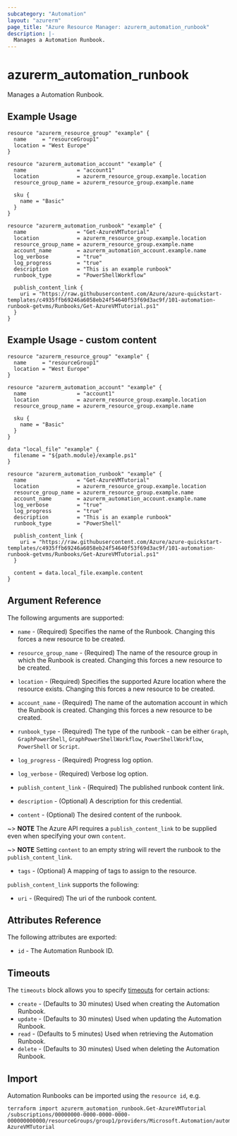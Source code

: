 ```yaml
---
subcategory: "Automation"
layout: "azurerm"
page_title: "Azure Resource Manager: azurerm_automation_runbook"
description: |-
  Manages a Automation Runbook.
---
```


# azurerm_automation_runbook

Manages a Automation Runbook.

## Example Usage

```hcl
resource "azurerm_resource_group" "example" {
  name     = "resourceGroup1"
  location = "West Europe"
}

resource "azurerm_automation_account" "example" {
  name                = "account1"
  location            = azurerm_resource_group.example.location
  resource_group_name = azurerm_resource_group.example.name

  sku {
    name = "Basic"
  }
}

resource "azurerm_automation_runbook" "example" {
  name                = "Get-AzureVMTutorial"
  location            = azurerm_resource_group.example.location
  resource_group_name = azurerm_resource_group.example.name
  account_name        = azurerm_automation_account.example.name
  log_verbose         = "true"
  log_progress        = "true"
  description         = "This is an example runbook"
  runbook_type        = "PowerShellWorkflow"

  publish_content_link {
    uri = "https://raw.githubusercontent.com/Azure/azure-quickstart-templates/c4935ffb69246a6058eb24f54640f53f69d3ac9f/101-automation-runbook-getvms/Runbooks/Get-AzureVMTutorial.ps1"
  }
}
```

## Example Usage - custom content

```hcl
resource "azurerm_resource_group" "example" {
  name     = "resourceGroup1"
  location = "West Europe"
}

resource "azurerm_automation_account" "example" {
  name                = "account1"
  location            = azurerm_resource_group.example.location
  resource_group_name = azurerm_resource_group.example.name

  sku {
    name = "Basic"
  }
}

data "local_file" "example" {
  filename = "${path.module}/example.ps1"
}

resource "azurerm_automation_runbook" "example" {
  name                = "Get-AzureVMTutorial"
  location            = azurerm_resource_group.example.location
  resource_group_name = azurerm_resource_group.example.name
  account_name        = azurerm_automation_account.example.name
  log_verbose         = "true"
  log_progress        = "true"
  description         = "This is an example runbook"
  runbook_type        = "PowerShell"

  publish_content_link {
    uri = "https://raw.githubusercontent.com/Azure/azure-quickstart-templates/c4935ffb69246a6058eb24f54640f53f69d3ac9f/101-automation-runbook-getvms/Runbooks/Get-AzureVMTutorial.ps1"
  }

  content = data.local_file.example.content
}
```

## Argument Reference

The following arguments are supported:

* `name` - (Required) Specifies the name of the Runbook. Changing this forces a new resource to be created.

* `resource_group_name` - (Required) The name of the resource group in which the Runbook is created. Changing this forces a new resource to be created.

* `location` - (Required) Specifies the supported Azure location where the resource exists. Changing this forces a new resource to be created.

* `account_name` - (Required) The name of the automation account in which the Runbook is created. Changing this forces a new resource to be created.

* `runbook_type` - (Required) The type of the runbook - can be either `Graph`, `GraphPowerShell`, `GraphPowerShellWorkflow`, `PowerShellWorkflow`, `PowerShell` or `Script`.

* `log_progress` - (Required) Progress log option.

* `log_verbose` - (Required) Verbose log option.

* `publish_content_link` - (Required) The published runbook content link.

* `description` - (Optional) A description for this credential.

* `content` - (Optional) The desired content of the runbook.

~> **NOTE** The Azure API requires a `publish_content_link` to be supplied even when specifying your own `content`.

~> **NOTE** Setting `content` to an empty string will revert the runbook to the `publish_content_link`.

* `tags` - (Optional) A mapping of tags to assign to the resource.

`publish_content_link` supports the following:

* `uri` - (Required) The uri of the runbook content.

## Attributes Reference

The following attributes are exported:

* `id` - The Automation Runbook ID.

## Timeouts

The `timeouts` block allows you to specify [timeouts](https://www.terraform.io/docs/configuration/resources.html#timeouts) for certain actions:

* `create` - (Defaults to 30 minutes) Used when creating the Automation Runbook.
* `update` - (Defaults to 30 minutes) Used when updating the Automation Runbook.
* `read` - (Defaults to 5 minutes) Used when retrieving the Automation Runbook.
* `delete` - (Defaults to 30 minutes) Used when deleting the Automation Runbook.

## Import

Automation Runbooks can be imported using the `resource id`, e.g.

```shell
terraform import azurerm_automation_runbook.Get-AzureVMTutorial /subscriptions/00000000-0000-0000-0000-000000000000/resourceGroups/group1/providers/Microsoft.Automation/automationAccounts/account1/runbooks/Get-AzureVMTutorial
```
